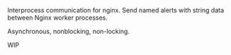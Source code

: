 Interprocess communication for nginx. Send named alerts with string data between Nginx worker processes.

Asynchronous, nonblocking, non-locking.

WIP
